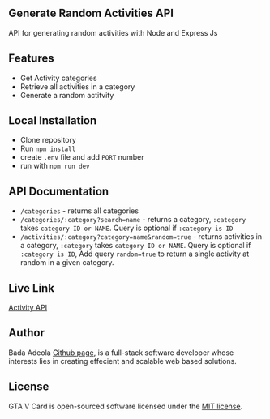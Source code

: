 ## Generate Random Activities API 

API for generating random activities with Node and Express Js

## Features

- Get Activity categories
- Retrieve all activities in a category 
- Generate a random actitvity

## Local Installation
- Clone repository
- Run ``npm install``
- create ``.env`` file and add ``PORT`` number
- run with ``npm run dev``

## API Documentation
- ``/categories`` - returns all categories 
- ``/categories/:category?search=name`` - returns a category, ``:category`` takes ``category ID or NAME``.  Query is optional if ``:category is ID``
- ``/activities/:category?category=name&random=true`` - returns activities in a category, ``:category`` takes ``category ID or NAME``.  Query is optional if ``:category is ID``, Add query ``random=true`` to return a single activity at random in a given category.
   

## Live Link
[Activity API](https://activities-api.onrender.com/)


## Author

Bada Adeola [Github page](https://github.com/codeDeeAi), is a full-stack software developer whose interests lies in creating
effecient and scalable web based solutions.

## License

GTA V Card is open-sourced software licensed under the [MIT license](https://opensource.org/licenses/MIT).
